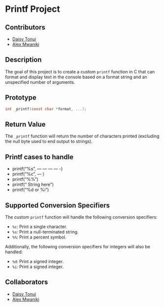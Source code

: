 # Printf Project

## Contributors
- [Daisy Tonui](https://github.com/lxmwaniky/)
- [Alex Mwaniki](https://github.com/lxmwaniky/)

## Description

The goal of this project is to create a custom ```printf``` function in C that can format and display text in the console based on a format string and an unspecified number of arguments.

## Prototype

```c
int _printf(const char *format, ...);
```

## Return Value

The `_printf` function will return the number of characters printed (excluding the null byte used to end output to strings).

## Printf cases to handle
- printf(“%s”, — — — — -)
- printf(“%c”, — )
- printf(“%%”)
- printf(“ String here”)
- printf(“%d or %i”)

## Supported Conversion Specifiers

The custom `printf` function will handle the following conversion specifiers:

- `%c`: Print a single character.
- `%s`: Print a null-terminated string.
- `%%`: Print a percent symbol.

Additionally, the following conversion specifiers for integers will also be handled:

- `%d`: Print a signed integer.
- `%i`: Print a signed integer.

## Collaborators

- [Daisy Tonui](https://github.com/tonui14/)
- [Alex Mwaniki](https://github.com/lxmwaniky/)

